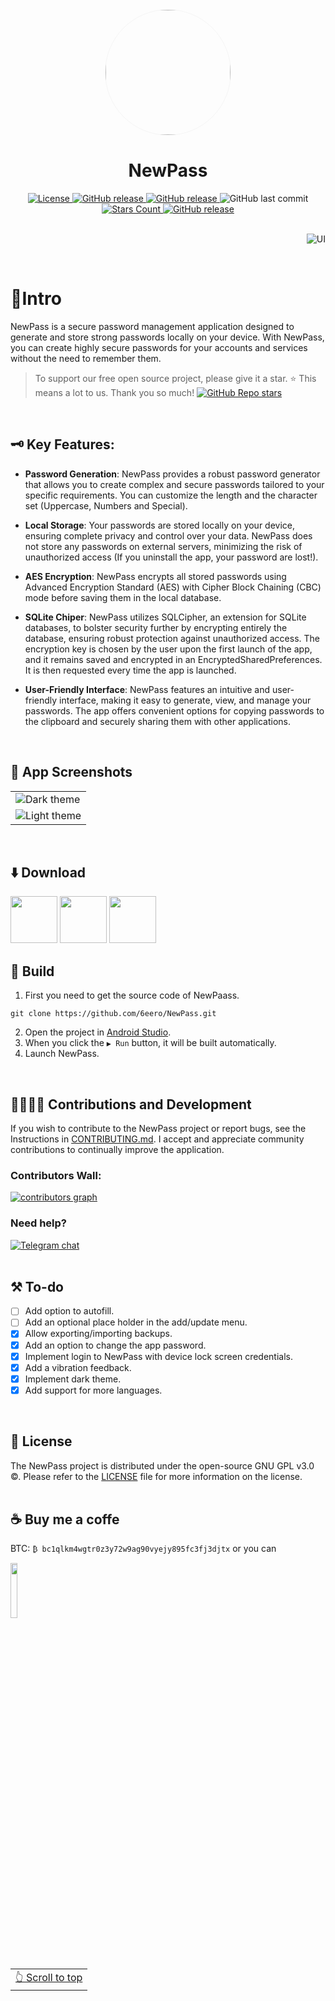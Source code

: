 <div align="center">
    <img width="200" height="200" style="display: block; border: 1px solid #f5f5f5; border-radius: 9999px;" src="https://github.com/6eero/NewPass/assets/114809573/77aeeea8-5440-433b-8621-2a5b54173896">
</div>

<div align="center">
    <h1>NewPass</h1>
</div>

<div align="center">
    <a href="LICENSE">
        <img src="https://img.shields.io/github/license/6eero/newpass.svg?color=D0BCFF&style=for-the-badge&logo=gitbook&logoColor=ebebf0&labelColor=23232F" alt="License">
    </a>
    <a href="https://f-droid.org/packages/com.gero.newpass/">
        <img src="https://img.shields.io/f-droid/v/com.gero.newpass.svg?logo=F-Droid&color=D0BCFF&style=for-the-badge&logoColor=ebebf0&labelColor=23232F" alt="GitHub release">
    </a>
    <a href="https://github.com/6eero/NewPass/releases">
        <img src="https://img.shields.io/github/v/release/6eero/NewPass?color=D0BCFF&style=for-the-badge&logo=github&logoColor=ebebf0&labelColor=23232F" alt="GitHub release">
    </a>
    <img alt="GitHub last commit" src="https://img.shields.io/github/last-commit/6eero/NewPass?color=D0BCFF&style=for-the-badge&logo=pkgsrc&logoColor=ebebf0&labelColor=23232F">
    <a href="https://github.com/6eero/NewPass/stargazers">
        <img src="https://img.shields.io/github/stars/6eero/NewPass.svg?color=D0BCFF&style=for-the-badge&logo=apachespark&logoColor=ebebf0&labelColor=23232F" alt="Stars Count">
    </a>
    <a href="https://github.com/6eero/NewPass/releases">
        <img src="https://img.shields.io/github/downloads/6eero/NewPass/total.svg?color=D0BCFF&style=for-the-badge&logo=github&logoColor=ebebf0&labelColor=23232F" alt="GitHub release">
    </a>
</div>
<br>
<p align="right">
    <img src="https://github.com/6eero/NewPass/assets/114809573/72a2d172-8b44-4bf9-bc70-573284ea1e1a" title="UI">
</p>
<br>


# 📍Intro
NewPass is a secure password management application designed to generate and store strong passwords locally on your device. With NewPass, you can create highly secure passwords for your accounts and services without the need to remember them.
> To support our free open source project, please give it a star. ⭐
> This means a lot to us. Thank you so much! [![GitHub Repo stars](https://img.shields.io/github/stars/6eero/NewPass?style=social)](https://github.com/6eero/NewPass/stargazers)
<br>

## 🗝️ Key Features:
- **Password Generation**: NewPass provides a robust password generator that allows you to create complex and secure passwords tailored to your specific requirements. You can customize the length and the character set (Uppercase, Numbers and Special).

- **Local Storage**: Your passwords are stored locally on your device, ensuring complete privacy and control over your data. NewPass does not store any passwords on external servers, minimizing the risk of unauthorized access (If you uninstall the app, your password are lost!).

- **AES Encryption**: NewPass encrypts all stored passwords using Advanced Encryption Standard (AES) with Cipher Block Chaining (CBC) mode before saving them in the local database.

- **SQLite Chiper**: NewPass utilizes SQLCipher, an extension for SQLite databases, to bolster security further by encrypting entirely the database, ensuring robust protection against unauthorized access. The encryption key is chosen by the user upon the first launch of the app, and it remains saved and encrypted in an EncryptedSharedPreferences. It is then requested every time the app is launched. 

- **User-Friendly Interface**: NewPass features an intuitive and user-friendly interface, making it easy to generate, view, and manage your passwords. The app offers convenient options for copying passwords to the clipboard and securely sharing them with other applications.
<br>

## 📸 App Screenshots
<table>
  <tr>
    <td><img src="https://github.com/6eero/NewPass/assets/114809573/079abefd-15d8-4bc1-8df4-b6525354cf15" alt="Dark theme"></td>
  </tr>
  <!-- Nuova riga aggiunta sotto -->
  <tr>
    <td><img src="https://github.com/6eero/NewPass/assets/114809573/d616adec-eb79-4bc7-8307-c8b472698ce5" alt="Light theme"></td>
  </tr>
</table>
<br>


## ⬇️ Download 
[<img src="https://fdroid.gitlab.io/artwork/badge/get-it-on.png" height="75">](https://f-droid.org/packages/com.gero.newpass/)
[<img src="https://s1.ax1x.com/2023/01/12/pSu1a36.png" height="75">](https://github.com/6eero/NewPass/releases)
[<img src="https://github.com/6eero/NewPass/assets/114809573/113b2ce8-fd57-490e-bce0-9db1e55f52ba" height="75">](https://apt.izzysoft.de/fdroid/index/apk/com.gero.newpass/)
<br>

## 🧱 Build
1. First you need to get the source code of NewPaass.
```
git clone https://github.com/6eero/NewPass.git
```
2. Open the project in [Android Studio](https://developer.android.com/studio).
3. When you click the `▶ Run` button, it will be built automatically.
4. Launch NewPass.
<br>

## 🫱🏻‍🫲🏼 Contributions and Development
If you wish to contribute to the NewPass project or report bugs, see the Instructions in [CONTRIBUTING.md](https://github.com/6eero/NewPass/blob/master/CONTRIBUTING.md).
I accept and appreciate community contributions to continually improve the application.

### Contributors Wall:

<a href="https://github.com/6eero/NewPass/graphs/contributors">
  <img alt="contributors graph" src="https://contrib.rocks/image?repo=6eero/NewPass" />
</a>
<br>

### Need help?

[![Telegram chat](https://img.shields.io/badge/Telegram-2CA5E0?style=for-the-badge&logo=telegram&logoColor=white)](https://t.me/geroed)
<br>
<br>

## ⚒️ To-do
- [ ] Add option to autofill.
- [ ] Add an optional place holder in the add/update menu.
- [x] Allow exporting/importing backups.
- [x] Add an option to change the app password.
- [x] Implement login to NewPass with device lock screen credentials.
- [x] Add a vibration feedback.
- [x] Implement dark theme.
- [x] Add support for more languages.
<br>

## 📜 License
The NewPass project is distributed under the open-source GNU GPL v3.0 ©. Please refer to the [LICENSE](https://github.com/6eero/NewPass/blob/master/LICENSE) file for more information on the license.
<br>
<br>

## ☕ Buy me a coffe
BTC: `₿ bc1qlkm4wgtr0z3y72w9ag90vyejy895fc3fj3djtx` or you can
<p>
<a href="https://www.paypal.com/paypalme/geeero">
<img width="15%" src="https://raw.githubusercontent.com/oneHamidreza/Meow-Framework-MVVM/master/Resources/img_support.png"/>
</a>
</p>
<br>
<br>

<div align="right">
<table><td> 
<a href="#start-of-content">👆 Scroll to top</a>
</td></table> 
</div>
